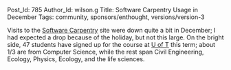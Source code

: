 Post_Id: 785
Author_Id: wilson.g
Title: Software Carpentry Usage in December
Tags: community, sponsors/enthought, versions/version-3

<p>Visits to the <a href="http://swc.scipy.org">Software Carpentry</a> site were down quite a bit in December; I had expected a drop because of the holiday, but not this large.  On the bright side, 47 students have signed up for the course at <a href="http://www.utoronto.ca">U of T</a> this term; about 1/3 are from Computer Science, while the rest span Civil Engineering, Ecology, Physics, Ecology, and the life sciences.</p>
